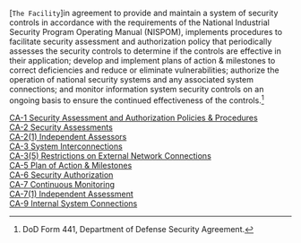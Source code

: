 [`The Facility`]in agreement to provide and maintain a system of security controls in accordance with the requirements of the National Industrial Security Program Operating Manual (NISPOM), implements procedures to facilitate security assessment and authorization policy that periodically assesses the security controls to determine if the controls are effective in their application; develop and implement plans of action & milestones to correct deficiencies and reduce or eliminate vulnerabilities; authorize the operation of national security systems and any associated system connections; and monitor information system security controls on an ongoing basis to ensure the continued effectiveness of the controls.[^1]

[CA-1 Security Assessment and Authorization Policies & Procedures](CA-1.md)    
[CA-2 Security Assessments](CA-2.md)    
[CA-2(1) Independent Assessors](CA-2(1).md)    
[CA-3 System Interconnections](CA-3.md)    
[CA-3(5) Restrictions on External Network Connections](CA-3(5.md))    
[CA-5 Plan of Action & Milestones](CA-5.md)    
[CA-6 Security Authorization](CA-6.md)    
[CA-7 Continuous Monitoring](CA-7.md)    
[CA-7(1) Independent Assessment](CA-7(1).md)    
[CA-9 Internal System Connections](CA-9.md)    


[^1]: DoD Form 441, Department of Defense Security Agreement.
